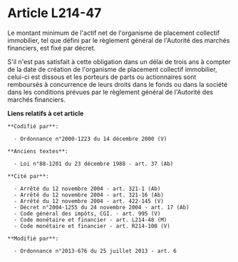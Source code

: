 # Article L214-47

Le montant minimum de l'actif net de l'organisme de placement collectif immobilier, tel que défini par le règlement général
de l'Autorité des marchés financiers, est fixé par décret. 

S'il n'est pas satisfait à cette obligation dans un délai de trois ans à compter de la date de création de l'organisme de
placement collectif immobilier, celui-ci est dissous et les porteurs de parts ou actionnaires sont remboursés à concurrence
de leurs droits dans le fonds ou dans la société dans les conditions prévues par le règlement général de l'Autorité des
marchés financiers.

**Liens relatifs à cet article**

	**Codifié par**:

	  - Ordonnance n°2000-1223 du 14 décembre 2000 (V)

	**Anciens textes**:

	  - Loi n°88-1201 du 23 décembre 1988 - art. 37 (Ab)

	**Cité par**:

	  - Arrêté du 12 novembre 2004 - art. 321-1 (Ab)
	  - Arrêté du 12 novembre 2004 - art. 321-16 (Ab)
	  - Arrêté du 12 novembre 2004 - art. 422-145 (V)
	  - Décret n°2004-1255 du 24 novembre 2004 - art. 17 (Ab)
	  - Code général des impôts, CGI. - art. 995 (V)
	  - Code monétaire et financier - art. L214-48 (M)
	  - Code monétaire et financier - art. R214-108 (V)

	**Modifié par**:

	  - Ordonnance n°2013-676 du 25 juillet 2013 - art. 6

